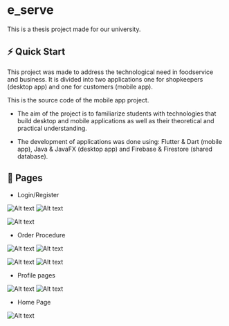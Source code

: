 # e_serve

This is a thesis project made for our university.

<h2>⚡️ Quick Start</h2>

This project was made to address the technological need in foodservice and business. It is divided into two applications one for shopkeepers (desktop app) and one for customers (mobile app).

This is the source code of the mobile app project.

- The aim of the project is to familiarize students with technologies that build desktop and mobile applications as well as their theoretical and practical understanding.

- The development of applications was done using: Flutter & Dart (mobile app), Java & JavaFX (desktop app) and Firebase & Firestore (shared database).

<h2>🚀 Pages </h2>

- Login/Register

![Alt text](login.png) ![Alt text](register.png) 

![Alt text](verify_email.png)

- Order Procedure

![Alt text](<stores detail.png>) ![Alt text](<order screen.png>) 

![Alt text](<order review.png>) ![Alt text](<payment page.png>)

- Profile pages

![Alt text](profile.png)  ![Alt text](<order history.png>)

- Home Page

![Alt text](stores_screen.png)
